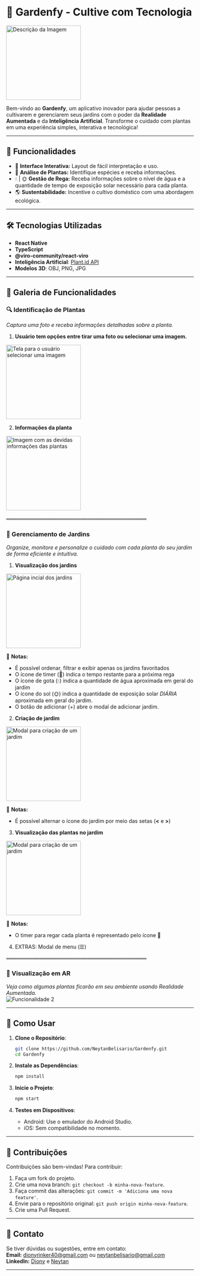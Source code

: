 # 🌱 Gardenfy - Cultive com Tecnologia  

<img src="https://s7.gifyu.com/images/SGUWw.jpg" alt="Descrição da Imagem" width="200px" />

Bem-vindo ao **Gardenfy**, um aplicativo inovador para ajudar pessoas a cultivarem e gerenciarem seus jardins com o poder da **Realidade Aumentada** e da **Inteligência Artificial**. Transforme o cuidado com plantas em uma experiência simples, interativa e tecnológica!  

---

## 🚀 Funcionalidades  

- 📱 **Interface Interativa:** Layout de fácil interpretação e uso.  
- 🌿 **Análise de Plantas:** Identifique espécies e receba informações.  
- 💧 | 🌞 **Gestão de Rega:** Receba informações sobre o nível de água e a quantidade de tempo de exposição solar necessário para cada planta.  
- 🌎 **Sustentabilidade:** Incentive o cultivo doméstico com uma abordagem ecológica.  

---

## 🛠️ Tecnologias Utilizadas  

- **React Native**
- **TypeScript**  
- **@viro-community/react-viro**  
- **Inteligência Artificial**: [Plant.id API](https://plant.id)  
- **Modelos 3D**: OBJ, PNG, JPG  

---

## 📸 Galeria de Funcionalidades  

### 🔍 Identificação de Plantas  
*Captura uma foto e receba informações detalhadas sobre a planta.*  

1. **Usuário tem opções entre tirar uma foto ou selecionar uma imagem.**

<img src="https://s13.gifyu.com/images/SJste.jpg" alt="Tela para o usuário selecionar uma imagem" width="200px" />

2. **Informações da planta**

<img src="https://s7.gifyu.com/images/SJs5p.jpg" alt="Imagem com as devidas informações das plantas" width="200px"/>   

══════════════════════════════════════

### 🌼 Gerenciamento de Jardins
*Organize, monitore e personalize o cuidado com cada planta do seu jardim de forma eficiente e intuitiva.*

1. **Visualização dos jardins**


<img src="https://s7.gifyu.com/images/SJs53.jpg" alt="Página incial dos jardins" width="200px"/>

📝 **Notas:**
- É possível ordenar, filtrar e exibir apenas os jardins favoritados
- O ícone de timer (📅) indica o tempo restante para a próxima rega
- O ícone de gota (💧) indica a quantidade de água aproximada em geral do jardim
- O ícone do sol (🌞) indica a quantidade de exposição solar *DIÁRIA* aproximada em geral do jardim.
- O botão de adicionar (+) abre o modal de adicionar jardim.
  
2. **Criação de jardim**

<img src="https://s7.gifyu.com/images/SJs5q.jpg" alt="Modal para criação de um jardim" width="200px"/>

📝 **Notas:**
- É possível alternar o ícone do jardim por meio das setas (**<** e **>**)

3. **Visualização das plantas no jardim**

<img src="https://s13.gifyu.com/images/SJs5d.jpg" alt="Modal para criação de um jardim" width="200px"/>

📝 **Notas:**
- O timer para regar cada planta é representado pelo ícone 📅

4. EXTRAS: Modal de menu (☰)

══════════════════════════════════════

### 🌿 Visualização em AR  
*Veja como algumas plantas ficarão em seu ambiente usando Realidade Aumentada.*  
![Funcionalidade 2](https://via.placeholder.com/600x300 "Visualização em AR")  

---

## 📝 Como Usar  

1. **Clone o Repositório**:  
   ```bash  
   git clone https://github.com/NeytanBelisario/Gardenfy.git  
   cd Gardenfy  
   ```  

2. **Instale as Dependências**:  
   ```bash  
   npm install  
   ```  

3. **Inicie o Projeto**:  
   ```bash  
   npm start  
   ```  

4. **Testes em Dispositivos**:  
   - Android: Use o emulador do Android Studio.  
   - iOS: Sem compatibilidade no momento.  

---

## 🌟 Contribuições  

Contribuições são bem-vindas! Para contribuir:  

1. Faça um fork do projeto.  
2. Crie uma nova branch: `git checkout -b minha-nova-feature`.  
3. Faça commit das alterações: `git commit -m 'Adiciona uma nova feature'`.  
4. Envie para o repositório original: `git push origin minha-nova-feature`.  
5. Crie uma Pull Request.  

---

## 📧 Contato  

Se tiver dúvidas ou sugestões, entre em contato:  
**Email:** dionyrinker40@gmail.com ou neytanbelisario@gmail.com  
**LinkedIn:** [Diony](https://linkedin.com/in/dionyrinker) e [Neytan](https://www.linkedin.com/in/neytan-belisario-2705b0336/)

---

